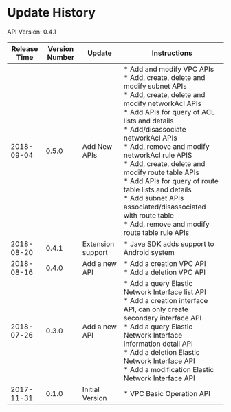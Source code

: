 # Update History #
API Version: 0.4.1

|Release Time|Version Number| Update |Instructions|
|---|---|---|---|
|2018-09-04|0.5.0|Add New APIs|* Add and modify VPC APIs<br>* Add, create, delete and modify subnet APIs<br>* Add, create, delete and modify networkAcl APIs<br>* Add APIs for query of ACL lists and details<br>* Add/disassociate networkAcl APIs<br>* Add, remove and modify networkAcl rule APIS<br>* Add, create, delete and modify route table APIs<br>* Add APIs for query of route table lists and details<br>* Add subnet APIs associated/disassociated with route table<br>* Add, remove and modify route table rule APIs|
|2018-08-20|0.4.1|Extension support|* Java SDK adds support to Android system|
|2018-08-16|0.4.0|Add a new API|* Add a creation VPC API<br>* Add a deletion VPC API|
|2018-07-26|0.3.0|Add a new API|* Add a query Elastic Network Interface list API <br>* Add a creation interface API, can only create secondary interface API<br>* Add a query Elastic Network Interface information detail API<br>* Add a deletion Elastic Network Interface API<br>* Add a modification Elastic Network Interface API|
|2017-11-31|0.1.0|Initial Version|* VPC Basic Operation API|
